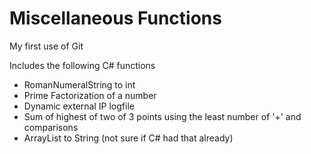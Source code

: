 Miscellaneous Functions
====
My first use of Git  

Includes the following C# functions
* RomanNumeralString to int
* Prime Factorization of a number
* Dynamic external IP logfile 
* Sum of highest of two of 3 points using  the least number of '+' and comparisons 
* ArrayList to String (not sure if C# had that already)
